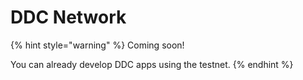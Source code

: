 # DDC Network

{% hint style="warning" %}
Coming soon!

You can already develop DDC apps using the testnet.
{% endhint %}
